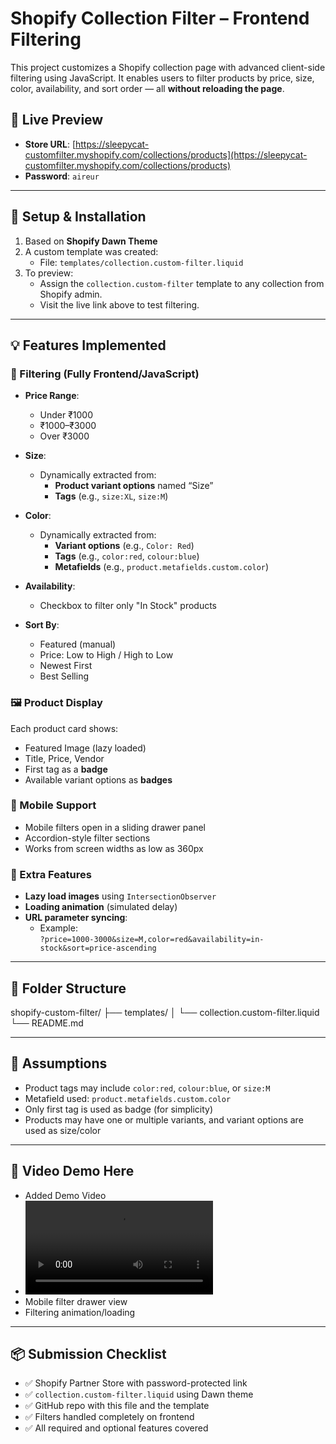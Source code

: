 # Shopify Collection Filter – Frontend Filtering

This project customizes a Shopify collection page with advanced client-side filtering using JavaScript. It enables users to filter products by price, size, color, availability, and sort order — all **without reloading the page**.

## 🔗 Live Preview

- **Store URL**: [https://sleepycat-customfilter.myshopify.com/collections/products](https://sleepycat-customfilter.myshopify.com/collections/products)
- **Password**: `aireur`

---

## 🧰 Setup & Installation

1. Based on **Shopify Dawn Theme**
2. A custom template was created:
   - File: `templates/collection.custom-filter.liquid`
3. To preview:
   - Assign the `collection.custom-filter` template to any collection from Shopify admin.
   - Visit the live link above to test filtering.

---

## 💡 Features Implemented

### 🔄 Filtering (Fully Frontend/JavaScript)

- **Price Range**:
  - Under ₹1000
  - ₹1000–₹3000
  - Over ₹3000

- **Size**:  
  - Dynamically extracted from:
    - **Product variant options** named “Size”
    - **Tags** (e.g., `size:XL`, `size:M`)

- **Color**:  
  - Dynamically extracted from:
    - **Variant options** (e.g., `Color: Red`)
    - **Tags** (e.g., `color:red`, `colour:blue`)
    - **Metafields** (e.g., `product.metafields.custom.color`)

- **Availability**:
  - Checkbox to filter only "In Stock" products

- **Sort By**:
  - Featured (manual)
  - Price: Low to High / High to Low
  - Newest First
  - Best Selling

### 🖼️ Product Display

Each product card shows:
- Featured Image (lazy loaded)
- Title, Price, Vendor
- First tag as a **badge**
- Available variant options as **badges**

### 📱 Mobile Support

- Mobile filters open in a sliding drawer panel
- Accordion-style filter sections
- Works from screen widths as low as 360px

### 🧠 Extra Features

- **Lazy load images** using `IntersectionObserver`
- **Loading animation** (simulated delay)
- **URL parameter syncing**:
  - Example:  
    `?price=1000-3000&size=M,color=red&availability=in-stock&sort=price-ascending`

---

## 📁 Folder Structure

shopify-custom-filter/
├── templates/
│ └── collection.custom-filter.liquid
└── README.md


---

## 📝 Assumptions

- Product tags may include `color:red`, `colour:blue`, or `size:M`
- Metafield used: `product.metafields.custom.color`
- Only first tag is used as badge (for simplicity)
- Products may have one or multiple variants, and variant options are used as size/color

---

## 📸 Video Demo Here
- Added Demo Video
- <video controls src="20250518-1731-52.5143961.mp4" title="Title"></video>
- Mobile filter drawer view
- Filtering animation/loading

---

## 📦 Submission Checklist

- ✅ Shopify Partner Store with password-protected link
- ✅ `collection.custom-filter.liquid` using Dawn theme
- ✅ GitHub repo with this file and the template
- ✅ Filters handled completely on frontend
- ✅ All required and optional features covered

